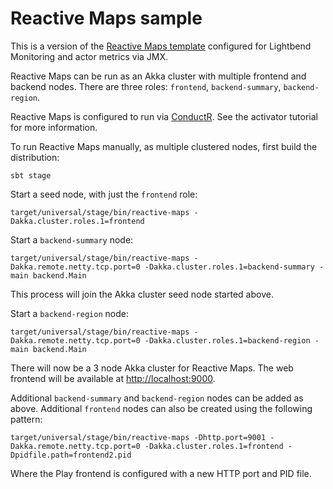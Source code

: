 # Reactive Maps sample

This is a version of the [Reactive Maps template][template] configured for Lightbend Monitoring and actor metrics via JMX.

Reactive Maps can be run as an Akka cluster with multiple frontend and backend nodes. There are three roles: `frontend`, `backend-summary`, `backend-region`.

Reactive Maps is configured to run via [ConductR]. See the activator tutorial for more information.

To run Reactive Maps manually, as multiple clustered nodes, first build the distribution:

```
sbt stage
```

Start a seed node, with just the `frontend` role:

```
target/universal/stage/bin/reactive-maps -Dakka.cluster.roles.1=frontend
```

Start a `backend-summary` node:

```
target/universal/stage/bin/reactive-maps -Dakka.remote.netty.tcp.port=0 -Dakka.cluster.roles.1=backend-summary -main backend.Main
```

This process will join the Akka cluster seed node started above.

Start a `backend-region` node:

```
target/universal/stage/bin/reactive-maps -Dakka.remote.netty.tcp.port=0 -Dakka.cluster.roles.1=backend-region -main backend.Main
```

There will now be a 3 node Akka cluster for Reactive Maps. The web frontend will be available at [http://localhost:9000](http://localhost:9000).

Additional `backend-summary` and `backend-region` nodes can be added as above. Additional `frontend` nodes can also be created using the following pattern:

```
target/universal/stage/bin/reactive-maps -Dhttp.port=9001 -Dakka.remote.netty.tcp.port=0 -Dakka.cluster.roles.1=frontend -Dpidfile.path=frontend2.pid
```

Where the Play frontend is configured with a new HTTP port and PID file.

[ConductR]: http://conductr.lightbend.com
[template]: https://www.lightbend.com/activator/template/reactive-maps
